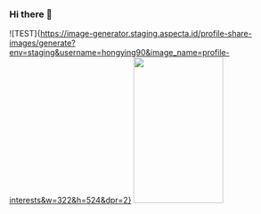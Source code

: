 ### Hi there 👋

<!--
**1624144457/1624144457** is a ✨ _special_ ✨ repository because its `README.md` (this file) appears on your GitHub profile.

Here are some ideas to get you started:

- 🔭 I’m currently working on ...
- 🌱 I’m currently learning ...
- 👯 I’m looking to collaborate on ...
- 🤔 I’m looking for help with ...
- 💬 Ask me about ...
- 📫 How to reach me: ...
- 😄 Pronouns: ...
- ⚡ Fun fact: ...
-->
![TEST]{https://image-generator.staging.aspecta.id/profile-share-images/generate?env=staging&username=hongying90&image_name=profile-interests&w=322&h=524&dpr=2}
<a href="https://staging.aspecta.id/u/hongying90" target="_blank"><img src="https://image-generator.staging.aspecta.id/profile-share-images/generate?env=staging&username=hongying90&image_name=profile-interests&w=322&h=524&dpr=2" width="161" height="262" /></a>
